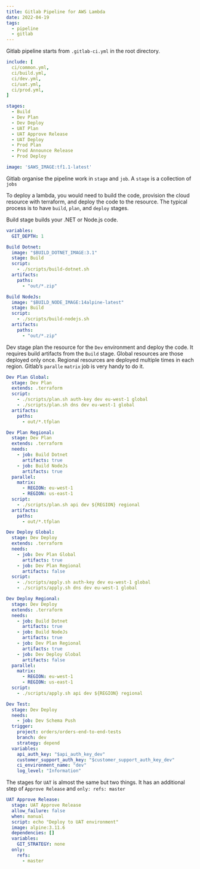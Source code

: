 ```yaml
---
title: Gitlab Pipeline for AWS Lambda
date: 2022-04-19
tags:
  - pipeline
  - gitlab
---
```


Gitlab pipeline starts from `.gitlab-ci.yml` in the root directory.

```yaml
include: [
  ci/common.yml,
  ci/build.yml,
  ci/dev.yml,
  ci/uat.yml,
  ci/prod.yml,
]

stages:
  - Build
  - Dev Plan
  - Dev Deploy
  - UAT Plan
  - UAT Approve Release
  - UAT Deploy
  - Prod Plan
  - Prod Announce Release
  - Prod Deploy

image: '$AWS_IMAGE:tf1.1-latest'
```

Gitlab organise the pipeline work in `stage` and `job`. A `stage` is a collection of `jobs`

To deploy a lambda, you would need to build the code, provision the cloud resource with terraform, and deploy the code to the resource. The typical process is to have `build`, `plan`, and `deploy` stages.

Build stage builds your .NET or Node.js code.

```yaml
variables:
  GIT_DEPTH: 1

Build Dotnet:
  image: "$BUILD_DOTNET_IMAGE:3.1"
  stage: Build
  script:
    - ./scripts/build-dotnet.sh
  artifacts:
    paths:
      - "out/*.zip"

Build NodeJs:
  image: "$BUILD_NODE_IMAGE:14alpine-latest"
  stage: Build
  script:
    - ./scripts/build-nodejs.sh
  artifacts:
    paths:
      - "out/*.zip"
```

Dev stage plan the resource for the `Dev` environment and deploy the code. It requires build artifacts from the `Build` stage. Global resources are those deployed only once. Regional resources are deployed multiple times in each region. Gitlab’s `paralle` `matrix` job is very handy to do it.

```yaml
Dev Plan Global:
  stage: Dev Plan
  extends: .terraform
  script:
    - ./scripts/plan.sh auth-key dev eu-west-1 global
    - ./scripts/plan.sh dns dev eu-west-1 global
  artifacts:
    paths:
      - out/*.tfplan

Dev Plan Regional:
  stage: Dev Plan
  extends: .terraform
  needs:
    - job: Build Dotnet
      artifacts: true
    - job: Build NodeJs
      artifacts: true
  parallel:
    matrix:
      - REGION: eu-west-1
      - REGION: us-east-1
  script:
    - ./scripts/plan.sh api dev ${REGION} regional
  artifacts:
    paths:
      - out/*.tfplan

Dev Deploy Global:
  stage: Dev Deploy
  extends: .terraform
  needs:
    - job: Dev Plan Global
      artifacts: true
    - job: Dev Plan Regional
      artifacts: false
  script:
    - ./scripts/apply.sh auth-key dev eu-west-1 global
    - ./scripts/apply.sh dns dev eu-west-1 global

Dev Deploy Regional:
  stage: Dev Deploy
  extends: .terraform
  needs:
    - job: Build Dotnet
      artifacts: true
    - job: Build NodeJs
      artifacts: true
    - job: Dev Plan Regional
      artifacts: true
    - job: Dev Deploy Global
      artifacts: false
  parallel:
    matrix:
      - REGION: eu-west-1
      - REGION: us-east-1
  script:
    - ./scripts/apply.sh api dev ${REGION} regional

Dev Test:
  stage: Dev Deploy
  needs:
    - job: Dev Schema Push
  trigger:
    project: orders/orders-end-to-end-tests
    branch: dev
    strategy: depend
  variables:
    api_auth_key: "$api_auth_key_dev"
    customer_support_auth_key: "$customer_support_auth_key_dev"
    ci_environment_name: "dev"
    log_level: "Information"
```

The stages for `UAT` is almost the same but two things. It has an additional step of `Approve Release` and `only: refs: master`

```yaml
UAT Approve Release:
  stage: UAT Approve Release
  allow_failure: false
  when: manual
  script: echo "Deploy to UAT environment"
  image: alpine:3.11.6
  dependencies: []
  variables:
    GIT_STRATEGY: none
  only:
    refs:
      - master
```

